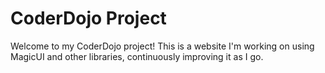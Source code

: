 # CoderDojo Project

Welcome to my CoderDojo project! This is a website I'm working on using MagicUI and other libraries, continuously improving it as I go.
